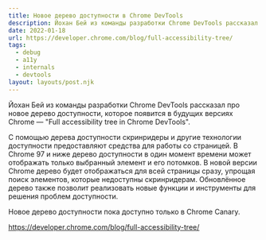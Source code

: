 ```yaml
---
title: Новое дерево доступности в Chrome DevTools
description: Йохан Бей из команды разработки Chrome DevTools рассказал про новое дерево доступности, которое появится в будущих версиях Chrome
date: 2022-01-18
url: https://developer.chrome.com/blog/full-accessibility-tree/
tags:
  - debug 
  - a11y 
  - internals 
  - devtools
layout: layouts/post.njk
---
```

Йохан Бей из команды разработки Chrome DevTools рассказал про новое дерево доступности, которое появится в будущих версиях Chrome — "Full accessibility tree in Chrome DevTools".

С помощью дерева доступности скринридеры и другие технологии доступности предоставляют средства для работы со страницей. В Chrome 97 и ниже дерево доступности в один момент времени может отображать только выбранный элемент и его потомков. В новой версии Chrome дерево будет отображаться для всей страницы сразу, упрощая поиск элементов, которые недоступны скринридерам. Обновлённое дерево также позволит реализовать новые функции и инструменты для решения проблем доступности.

Новое дерево доступности пока доступно только в Chrome Canary.

https://developer.chrome.com/blog/full-accessibility-tree/
